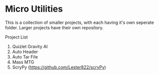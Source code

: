 # Micro Utilities

This is a collection of smaller projects, with each having it's own seperate folder. Larger projects have their own repository.

Project List

1) Quizlet Gravity AI
2) Auto Header
3) Auto Tar File
4) Mass MTG
5) ScryPy (https://github.com/Lester822/scryPy)

